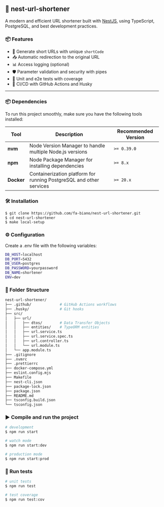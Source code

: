## 🚀 nest-url-shortener

A modern and efficient URL shortener built with [NestJS](https://nestjs.com/), using TypeScript, PostgreSQL, and best development practices.

### 📦 Features

- 🔗 Generate short URLs with unique `shortCode`
- 📥 Automatic redirection to the original URL
- 📊 Access logging (optional)
- 🛡️ Parameter validation and security with pipes
- 🧪 Unit and e2e tests with coverage
- 🧰 CI/CD with GitHub Actions and Husky

---

### 📦 Dependencies

To run this project smoothly, make sure you have the following tools installed:

| Tool     | Description                                      | Recommended Version |
|----------|--------------------------------------------------|---------------------|
| **nvm**  | Node Version Manager to handle multiple Node.js versions | `>= 0.39.0`          |
| **npm**  | Node Package Manager for installing dependencies | `>= 8.x`             |
| **Docker** | Containerization platform for running PostgreSQL and other services | `>= 20.x`            |


### 🛠️ Installation

```bash
$ git clone https://github.com/fa-biano/nest-url-shortener.git
$ cd nest-url-shortener
$ make local-setup
```

### ⚙️ Configuration

Create a .env file with the following variables:

```bash
DB_HOST=localhost
DB_PORT=5432
DB_USER=postgres
DB_PASSWORD=yourpassword
DB_NAME=shortener
ENV=dev
```

### 📁 Folder Structure

```bash
nest-url-shortener/
├── .github/             # GitHub Actions workflows
├── .husky/              # Git hooks
├── src/
│   ├── url/
│   │   ├── dtos/        # Data Transfer Objects
│   │   ├── entities/    # TypeORM entities
│   │   ├── url.service.ts
│   │   ├── url.service.spec.ts
│   │   ├── url.controller.ts
│   │   └── url.module.ts
│   └── app.module.ts
├── .gitignore
├── .nvmrc
├── .prettierrc
├── docker-compose.yml
├── eslint.config.mjs
├── Makefile
├── nest-cli.json
├── package-lock.json
├── package.json
├── README.md
├── tsconfig.build.json
└── tsconfig.json
```

### ▶️ Compile and run the project

```bash
# development
$ npm run start

# watch mode
$ npm run start:dev

# production mode
$ npm run start:prod
```

### 🧪 Run tests

```bash
# unit tests
$ npm run test

# test coverage
$ npm run test:cov
```
